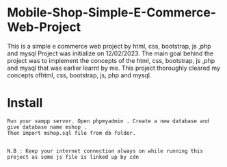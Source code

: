 # Mobile-Shop-Simple-E-Commerce-Web-Project
This is a simple e commerce web project by html, css, bootstrap, js ,php and mysql
Project was initialize on 12/02/2023.
The main goal behind the project was to implement the concepts of the html, css, bootstrap, js ,php and mysql that was earlier learnt by me.
This project thoroughly cleared my concepts ofhtml, css, bootstrap, js, php and mysql.


# Install
```
Run your xampp server. Open phpmyadmin . Create a new database and give database name mshop . 
Then import mshop.sql file from db folder. 
```

```

N.B : Keep your internet connection always on while running this project as some js file is linked up by cdn 

```
